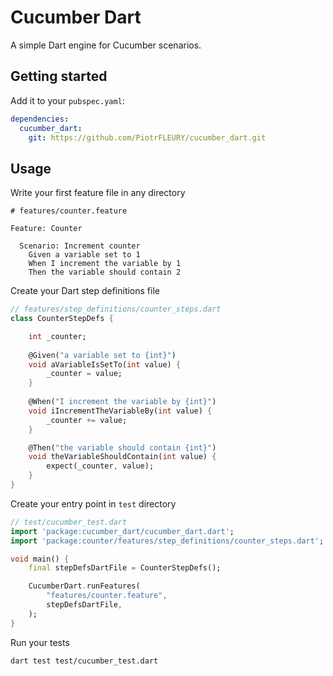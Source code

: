 # Cucumber Dart

A simple Dart engine for Cucumber scenarios.

## Getting started

Add it to your `pubspec.yaml`:

```yaml
dependencies:
  cucumber_dart: 
    git: https://github.com/PiotrFLEURY/cucumber_dart.git
```

## Usage

Write your first feature file in any directory

```gherkin
# features/counter.feature

Feature: Counter

  Scenario: Increment counter
    Given a variable set to 1
    When I increment the variable by 1
    Then the variable should contain 2
```

Create your Dart step definitions file

```dart
// features/step_definitions/counter_steps.dart
class CounterStepDefs {

    int _counter;
    
    @Given("a variable set to {int}")
    void aVariableIsSetTo(int value) {
        _counter = value;
    }
    
    @When("I increment the variable by {int}")
    void iIncrementTheVariableBy(int value) {
        _counter += value;
    }

    @Then("the variable should contain {int}")
    void theVariableShouldContain(int value) {
        expect(_counter, value);
    }
}
```

Create your entry point in `test` directory

```dart
// test/cucumber_test.dart
import 'package:cucumber_dart/cucumber_dart.dart';
import 'package:counter/features/step_definitions/counter_steps.dart';

void main() {
    final stepDefsDartFile = CounterStepDefs();

    CucumberDart.runFeatures(
        "features/counter.feature",
        stepDefsDartFile,
    );
}
```

Run your tests

```bash
dart test test/cucumber_test.dart
```
